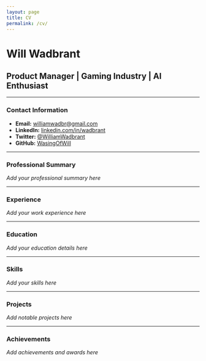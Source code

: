 ```yaml
---
layout: page
title: CV
permalink: /cv/
---
```


# Will Wadbrant
## Product Manager | Gaming Industry | AI Enthusiast

---

### Contact Information
- **Email:** williamwadbr@gmail.com
- **LinkedIn:** [linkedin.com/in/wadbrant](https://www.linkedin.com/in/wadbrant/)
- **Twitter:** [@WilliamWadbrant](https://twitter.com/WilliamWadbrant)
- **GitHub:** [WasingOfWill](https://github.com/WasingOfWill)

---

### Professional Summary
*Add your professional summary here*

---

### Experience
*Add your work experience here*

---

### Education
*Add your education details here*

---

### Skills
*Add your skills here*

---

### Projects
*Add notable projects here*

---

### Achievements
*Add achievements and awards here* 